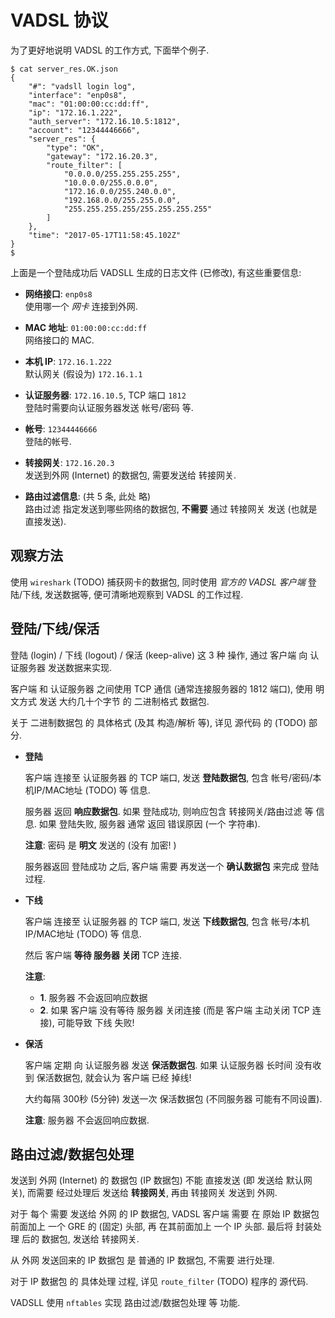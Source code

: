 <!-- vadsll/doc/dev/
-->

# VADSL 协议


为了更好地说明 VADSL 的工作方式, 下面举个例子.

```
$ cat server_res.OK.json
{
    "#": "vadsll login log",
    "interface": "enp0s8",
    "mac": "01:00:00:cc:dd:ff",
    "ip": "172.16.1.222",
    "auth_server": "172.16.10.5:1812",
    "account": "12344446666",
    "server_res": {
        "type": "OK",
        "gateway": "172.16.20.3",
        "route_filter": [
            "0.0.0.0/255.255.255.255",
            "10.0.0.0/255.0.0.0",
            "172.16.0.0/255.240.0.0",
            "192.168.0.0/255.255.0.0",
            "255.255.255.255/255.255.255.255"
        ]
    },
    "time": "2017-05-17T11:58:45.102Z"
}
$
```

上面是一个登陆成功后 VADSLL 生成的日志文件 (已修改), 有这些重要信息:

+ **网络接口**: `enp0s8` <br />
  使用哪一个 *网卡* 连接到外网.

+ **MAC 地址**: `01:00:00:cc:dd:ff` <br />
  网络接口的 MAC.

+ **本机 IP**: `172.16.1.222` <br />
  默认网关 (假设为) `172.16.1.1`

+ **认证服务器**: `172.16.10.5`, TCP 端口 `1812` <br />
  登陆时需要向认证服务器发送 帐号/密码 等.

+ **帐号**: `12344446666` <br />
  登陆的帐号.

+ **转接网关**: `172.16.20.3` <br />
  发送到外网 (Internet) 的数据包, 需要发送给 转接网关.

+ **路由过滤信息**: (共 5 条, 此处 略) <br />
  路由过滤 指定发送到哪些网络的数据包, **不需要** 通过 转接网关 发送
  (也就是 直接发送).


## 观察方法

使用 `wireshark` (TODO) 捕获网卡的数据包,
同时使用 *官方的 VADSL 客户端* 登陆/下线, 发送数据等,
便可清晰地观察到 VADSL 的工作过程.


## 登陆/下线/保活

登陆 (login) / 下线 (logout) / 保活 (keep-alive)
这 3 种 操作, 通过 客户端 向 认证服务器 发送数据来实现.

客户端 和 认证服务器 之间使用 TCP 通信 (通常连接服务器的 1812 端口),
使用 明文方式 发送 大约几十个字节 的 二进制格式 数据包.

关于 二进制数据包 的 具体格式 (及其 构造/解析 等), 详见 源代码 的 (TODO) 部分.

+ **登陆**

  客户端 连接至 认证服务器 的 TCP 端口, 发送 **登陆数据包**,
  包含 帐号/密码/本机IP/MAC地址 (TODO) 等 信息.

  服务器 返回 **响应数据包**.
  如果 登陆成功, 则响应包含 转接网关/路由过滤 等 信息.
  如果 登陆失败, 服务器 通常 返回 错误原因 (一个 字符串).

  **注意**: 密码 是 **明文** 发送的 (没有 加密! )

  服务器返回 登陆成功 之后, 客户端 需要 再发送一个 **确认数据包** 来完成 登陆过程.

+ **下线**

  客户端 连接至 认证服务器 的 TCP 端口, 发送 **下线数据包**,
  包含 帐号/本机IP/MAC地址 (TODO) 等 信息.

  然后 客户端 **等待 服务器 关闭** TCP 连接.

  **注意**:
  + **1**. 服务器 不会返回响应数据
  + **2**. 如果 客户端 没有等待 服务器 关闭连接 (而是 客户端 主动关闭 TCP 连接),
       可能导致 下线 失败!

+ **保活**

  客户端 定期 向 认证服务器 发送 **保活数据包**.
  如果 认证服务器 长时间 没有收到 保活数据包, 就会认为 客户端 已经 掉线!

  大约每隔 300秒 (5分钟) 发送一次 保活数据包 (不同服务器 可能有不同设置).

  **注意**: 服务器 不会返回响应数据.


## 路由过滤/数据包处理

发送到 外网 (Internet) 的 数据包 (IP 数据包) 不能 直接发送 (即 发送给 默认网关),
而需要 经过处理后 发送给 **转接网关**, 再由 转接网关 发送到 外网.

对于 每个 需要 发送给 外网 的 IP 数据包, VADSL 客户端 需要 在 原始 IP 数据包
前面加上 一个 GRE 的 (固定) 头部, 再 在其前面加上 一个 IP 头部.
最后将 封装处理 后的 数据包, 发送给 转接网关.

从 外网 发送回来的 IP 数据包 是 普通的 IP 数据包, 不需要 进行处理.

对于 IP 数据包 的 具体处理 过程, 详见 `route_filter` (TODO) 程序的 源代码.


VADSLL 使用 `nftables` 实现 路由过滤/数据包处理 等 功能.

